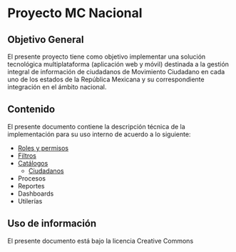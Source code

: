 # Proyecto MC Nacional

## Objetivo General

El presente proyecto tiene como objetivo implementar una solución tecnológica multiplataforma (aplicación web y móvil) destinada a la gestión integral de información de ciudadanos de Movimiento Ciudadano en cada uno de los estados de la República Mexicana y su correspondiente integración en el ámbito nacional.

## Contenido

El presente documento contiene la descripción técnica de la implementación para su uso interno de acuerdo a lo siguiente:

- [Roles y permisos](roles/)
- [Filtros](filters/)
- [Catálogos](catalogs/)
  - [Ciudadanos](catalogs/citizen.md)
- Procesos
- Reportes
- Dashboards
- Utilerías

## Uso de información

El presente documento está bajo la licencia Creative Commons
